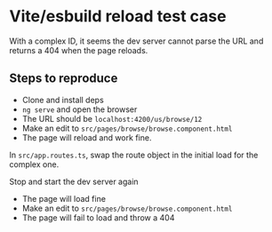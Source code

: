 # Vite/esbuild reload test case

With a complex ID, it seems the dev server cannot parse the URL and returns a 404 when the page reloads.

## Steps to reproduce

- Clone and install deps
- `ng serve` and open the browser
- The URL should be `localhost:4200/us/browse/12`
- Make an edit to `src/pages/browse/browse.component.html`
- The page will reload and work fine.

In `src/app.routes.ts`, swap the route object in the initial load for the complex one.

Stop and start the dev server again

- The page will load fine
- Make an edit to `src/pages/browse/browse.component.html`
- The page will fail to load and throw a 404

